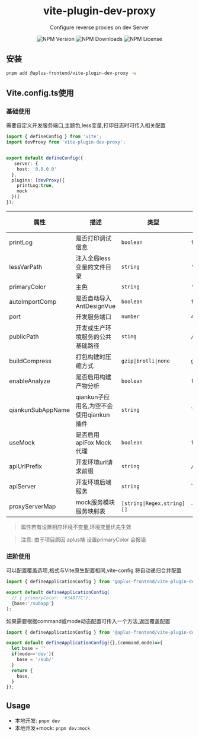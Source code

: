 <h1 align="center">
vite-plugin-dev-proxy 
</h1>
<div align="center">

Configure reverse proxies on dev Server

</div>
<div align="center">

![NPM Version](https://img.shields.io/npm/v/%40aplus-frontend%2Fvite-plugin-dev-proxy)
![NPM Downloads](https://img.shields.io/npm/dm/%40aplus-frontend%2Fvite-plugin-dev-proxy)
![NPM License](https://img.shields.io/npm/l/%40aplus-frontend%2Fvite-plugin-dev-proxy)


</div>
 

## 安装

```bash
pnpm add @aplus-frontend/vite-plugin-dev-proxy -w
``` 

## Vite.config.ts使用
### 基础使用
需要自定义开发服务端口,主题色,less变量,打印日志时可传入相关配置
```ts
import { defineConfig } from 'vite';
import devProxy from 'vite-plugin-dev-proxy';


export default defineConfig({
   server: {
    host: '0.0.0.0'
  },
  plugins: [devProxy({
    printLog:true,
    mock
  })]
});

```
| 属性             | 描述                             | 类型         | 默认值   | 环境变量   |
| ------------     | ----------------------------    |  ----------- | ------- | ------- |
| printLog         | 是否打印调试信息                  | `boolean`   | `false`  |    无    |
| lessVarPath      | 注入全局less变量的文件目录         | `string`    | `''`     |    无    |
| primaryColor     | 主色                            |  `string`   | `''`     |    无    |
| autoImportComp   | 是否自动导入 AntDesignVue         | `boolean`   | `false`  |    无    |
| port             | 开发服务端口                     | `number`    | 4000      |    无    |
| publicPath       | 开发或生产环境服务的公共基础路径     | `sting`     | `/`       | VITE_PUBLIC_PATH |
| buildCompress    | 打包构建时压缩方式                 | `gzip\|brotli\|none`|  `gzip` | VITE_BUILD_COMPRESS |
| enableAnalyze    | 是否启用构建产物分析               | `boolean`    | `false`  | VITE_ENABLE_ANALYZE |
| qiankunSubAppName| qiankun子应用名,为空不会使用qiankun插件 | `string` | ``     | VITE_GLOB_SUBAPP_TITLE |
| useMock          | 是否启用apiFox Mock代理          | `boolean`    | `false`  | USE_MOCK |
| apiUrlPrefix     | 开发环境url请求前缀               | `string`     | `/api`  | VITE_GLOB_API_URL_PREFIX |
| apiServer        | 开发环境后端服务                  | `string`     | ``       | VITE_DEV_SERVER |
| proxyServerMap    | mock服务模块服务映射表             | `[string\|Regex,string][]`    | ``       | VITE_MOCK_MODULE |

> 属性若有设置相应环境不变量,环境变量优先生效

> 注意: 由于项目原因 aplus端 设置primaryColor 会报错

### 进阶使用

可以配置覆盖选项,格式与Vite原生配置相同,vite-config 将自动递归合并配置
```ts
import { defineApplicationConfig } from '@aplus-frontend/vite-plugin-dev-proxy';

export default defineApplicationConfig(
  // { primaryColor: '#34B77C'},
  {base:'/subapp'}
);

```
如果需要根据command或mode动态配置可传入一个方法,返回覆盖配置

```ts
import { defineApplicationConfig } from '@aplus-frontend/vite-plugin-dev-proxy';

export default defineApplicationConfig({},(command,mode)=>{
  let base = ''
  if(mode=='dev'){
    base = '/sub/'
  }
  return {
    base,
  }
});

```

## Usage

- 本地开发:
   `pnpm dev`
- 本地开发+mock: 
  `pnpm dev:mock`

